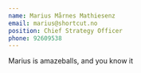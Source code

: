 ```yaml
---
name: Marius Mårnes Mathiesenz
email: marius@shortcut.no
position: Chief Strategy Officer
phone: 92609538
---
```



Marius is amazeballs, and you know it
